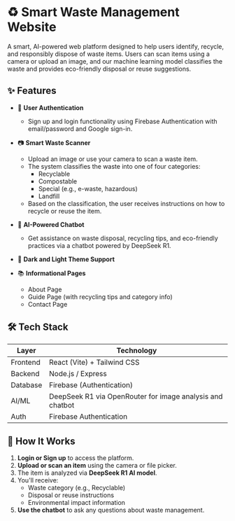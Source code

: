 # ♻️ Smart Waste Management Website

A smart, AI-powered web platform designed to help users identify, recycle, and responsibly dispose of waste items. Users can scan items using a camera or upload an image, and our machine learning model classifies the waste and provides eco-friendly disposal or reuse suggestions.

## ✨ Features

- 🔐 **User Authentication**  
  - Sign up and login functionality using Firebase Authentication with email/password and Google sign-in.

- 📷 **Smart Waste Scanner**  
  - Upload an image or use your camera to scan a waste item.
  - The system classifies the waste into one of four categories:
    - Recyclable
    - Compostable
    - Special (e.g., e-waste, hazardous)
    - Landfill
  - Based on the classification, the user receives instructions on how to recycle or reuse the item.

- 🤖 **AI-Powered Chatbot**  
  - Get assistance on waste disposal, recycling tips, and eco-friendly practices via a chatbot powered by DeepSeek R1.

- 🌙 **Dark and Light Theme Support**

- 📚 **Informational Pages**
  - About Page
  - Guide Page (with recycling tips and category info)
  - Contact Page

## 🛠️ Tech Stack

| Layer     | Technology                    |
|-----------|-------------------------------|
| Frontend  | React (Vite) + Tailwind CSS   |
| Backend   | Node.js / Express             |
| Database  | Firebase (Authentication)     |
| AI/ML     | DeepSeek R1 via OpenRouter for image analysis and chatbot |
| Auth      | Firebase Authentication       |

## 🚀 How It Works

1. **Login or Sign up** to access the platform.
2. **Upload or scan an item** using the camera or file picker.
3. The item is analyzed via **DeepSeek R1 AI model**.
4. You'll receive:
   - Waste category (e.g., Recyclable)
   - Disposal or reuse instructions
   - Environmental impact information
5. **Use the chatbot** to ask any questions about waste management.
